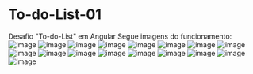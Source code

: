 # To-do-List-01
Desafio "To-do-List" em Angular
Segue imagens do funcionamento:
![image](https://user-images.githubusercontent.com/63565141/232454836-f0057c4f-18cb-42da-bb89-f5db839df32e.png)
![image](https://user-images.githubusercontent.com/63565141/232454986-75d5807b-14bb-430b-902f-8876b97acbcf.png)
![image](https://user-images.githubusercontent.com/63565141/232455484-71519989-a740-452b-a033-09c1fff952b5.png)
![image](https://user-images.githubusercontent.com/63565141/232455541-4b9e72c1-0c37-4b88-82c4-357325eed111.png)
![image](https://user-images.githubusercontent.com/63565141/232455597-32e30d64-a4c5-4355-b306-f7455a866371.png)
![image](https://user-images.githubusercontent.com/63565141/232455648-dd058e7b-6b7f-4296-83b2-7c721a1f49f0.png)
![image](https://user-images.githubusercontent.com/63565141/232455682-0dd4d9f2-cb63-4710-96bb-8a2fb4d6a012.png)
![image](https://user-images.githubusercontent.com/63565141/232457379-775a24bd-1c96-4e2d-84fa-3841264d30fe.png)
![image](https://user-images.githubusercontent.com/63565141/232457484-e36ee1f4-88de-4e1e-a994-53e19d9bd8e1.png)
![image](https://user-images.githubusercontent.com/63565141/232457730-b6c060ec-1f0c-42e2-b7d9-b74642cf9d9d.png)
![image](https://user-images.githubusercontent.com/63565141/232457757-1414359b-261a-4b2f-9e6f-d22823c93c33.png)
![image](https://user-images.githubusercontent.com/63565141/232457831-70c72eb3-dab8-4c0b-b57b-e9da8b44ff11.png)
![image](https://user-images.githubusercontent.com/63565141/232458048-1a9ff6c5-3beb-4414-a19f-8d71b0557f19.png)
![image](https://user-images.githubusercontent.com/63565141/232458170-d49a4e4d-2f93-4604-856c-5e3f02e96232.png)
![image](https://user-images.githubusercontent.com/63565141/232458216-b279180d-a49e-4ef5-8f0f-d29654661294.png)
![image](https://user-images.githubusercontent.com/63565141/232460912-a8f75c0d-cd13-47df-a121-a12cef6e7eb8.png)
![image](https://user-images.githubusercontent.com/63565141/232461005-716f1564-a81c-441f-96bb-487c8c150759.png)

